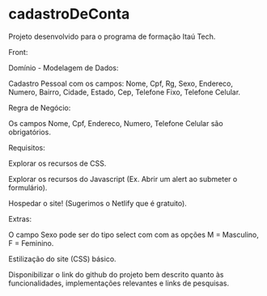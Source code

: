 # cadastroDeConta

Projeto desenvolvido para o programa de formação Itaú Tech.

Front:

Domínio - Modelagem de Dados:

Cadastro Pessoal com os campos: Nome, Cpf, Rg, Sexo, Endereco, Numero, Bairro, Cidade, Estado, Cep, Telefone Fixo, Telefone Celular.

Regra de Negócio:

Os campos Nome, Cpf, Endereco, Numero, Telefone Celular são obrigatórios.

Requisitos:

Explorar os recursos de CSS.

Explorar os recursos do Javascript (Ex. Abrir um alert ao submeter o formulário).

Hospedar o site! (Sugerimos o Netlify que é gratuito).

Extras:

O campo Sexo pode ser do tipo select com com as opções M = Masculino, F = Feminino.

Estilização do site (CSS) básico.

Disponibilizar o link do github do projeto bem descrito quanto às funcionalidades, implementações relevantes e links de pesquisas.
